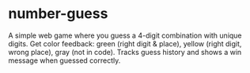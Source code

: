# number-guess
A simple web game where you guess a 4-digit combination with unique digits. Get color feedback: green (right digit &amp; place), yellow (right digit, wrong place), gray (not in code). Tracks guess history and shows a win message when guessed correctly.

